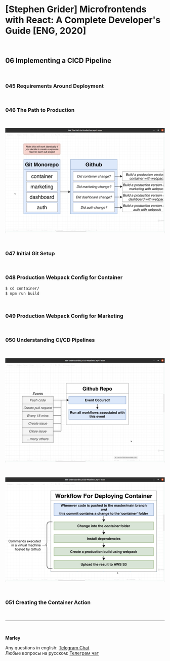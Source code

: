 # [Stephen Grider] Microfrontends with React: A Complete Developer's Guide [ENG, 2020]

<br/>

## 06 Implementing a CICD Pipeline

<br/>

### 045 Requirements Around Deployment

<br/>

### 046 The Path to Production

<br/>

![Application](/img/pic-m06-p01.png?raw=true)

<br/>

### 047 Initial Git Setup

<br/>

### 048 Production Webpack Config for Container

    $ cd container/
    $ npm run build

<br/>

### 049 Production Webpack Config for Marketing

<br/>

### 050 Understanding CI/CD Pipelines

<br/>

![Application](/img/pic-m06-p02.png?raw=true)

<br/>

![Application](/img/pic-m06-p03.png?raw=true)

<br/>

### 051 Creating the Container Action

<br/>

---

<br/>

**Marley**

Any questions in english: <a href="https://jsdev.org/chat/">Telegram Chat</a>  
Любые вопросы на русском: <a href="https://jsdev.ru/chat/">Телеграм чат</a>
